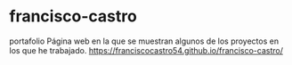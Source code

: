 # francisco-castro
portafolio
Página web en la que se muestran algunos de los proyectos en los que he trabajado.
https://franciscocastro54.github.io/francisco-castro/
